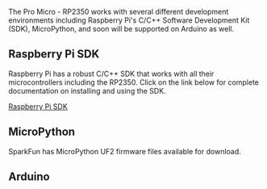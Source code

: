 


The Pro Micro - RP2350 works with several different development environments including Raspberry Pi's C/C++ Software Development Kit (SDK), MicroPython, and soon will be supported on Arduino as well.

## Raspberry Pi SDK

Raspberry Pi has a robust C/C++ SDK that works with all their microcontrollers including the RP2350. Click on the link below for complete documentation on installing and using the SDK.

[Raspberry Pi SDK](https://www.raspberrypi.com/documentation/microcontrollers/c_sdk.html)

## MicroPython

SparkFun has MicroPython UF2 firmware files available for download.

## Arduino